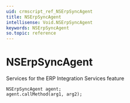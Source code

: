 ```yaml
---
uid: crmscript_ref_NSErpSyncAgent
title: NSErpSyncAgent
intellisense: Void.NSErpSyncAgent
keywords: NSErpSyncAgent
so.topic: reference
---
```


# NSErpSyncAgent

Services for the ERP Integration Services feature

```crmscript
NSErpSyncAgent agent;
agent.callMethod(arg1, arg2);
```
